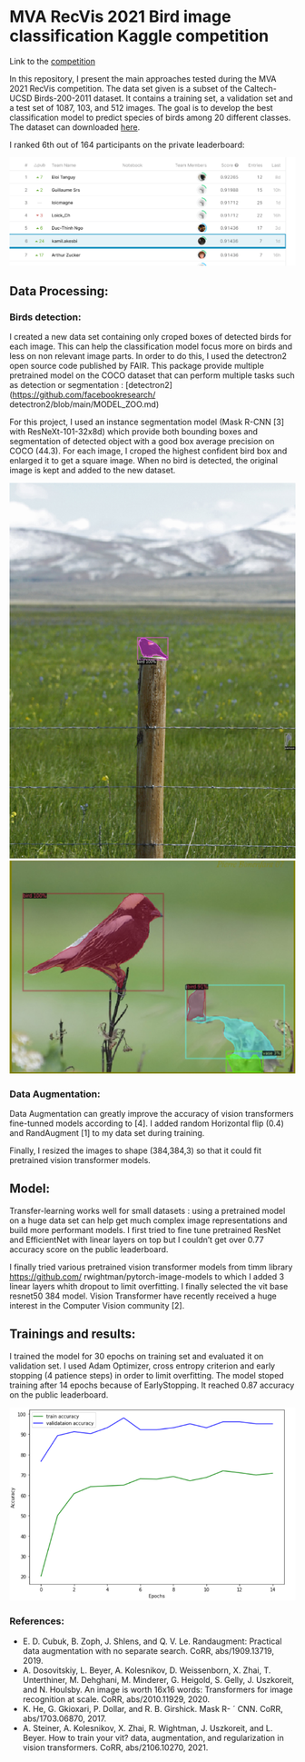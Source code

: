 
# MVA RecVis 2021 Bird image classification Kaggle competition

Link to the [competition](https://www.kaggle.com/competitions/mva-recvis-2021/leaderboard)

In this repository, I present the main approaches tested during the MVA 2021 RecVis competition. The data set given
is a subset of the Caltech-UCSD Birds-200-2011 dataset.
It contains a training set, a validation set and a test set of
1087, 103, and 512 images. The goal is to develop the best
classification model to predict species of birds among 20
different classes. The dataset can downloaded [here](https://www.kaggle.com/competitions/mva-recvis-2021/data). 

I ranked 6th out of 164 participants on the private leaderboard: 

![Ranking](images/compet_result.png)


## Data Processing: 

### Birds detection: 

I created a new data set containing only croped boxes of
detected birds for each image. This can help the classification model focus more on birds and less on non relevant
image parts. In order to do this, I used the detectron2
open source code published by FAIR. This package provide
multiple pretrained model on the COCO dataset that can
perform multiple tasks such as detection or segmentation
: [detectron2](https://github.com/facebookresearch/
detectron2/blob/main/MODEL_ZOO.md)

For this project, I used an instance segmentation model
(Mask R-CNN [3] with ResNeXt-101-32x8d) which
provide both bounding boxes and segmentation of detected
object with a good box average precision on COCO (44.3).
For each image, I croped the highest confident bird box and
enlarged it to get a square image. When no bird is detected,
the original image is kept and added to the new dataset.

![Bounding box1](images/bird_crop_example.png)
![Bounding box2](images/crop_birds.png)

### Data Augmentation: 

Data Augmentation can greatly improve the accuracy of
vision transformers fine-tunned models according to [4].
I added random Horizontal flip (0.4) and RandAugment
[1] to my data set during training. 

Finally, I resized the images to shape (384,384,3) so
that it could fit pretrained vision transformer models. 

## Model: 

Transfer-learning works well for small datasets : using
a pretrained model on a huge data set can help get much
complex image representations and build more performant
models. I first tried to fine tune pretrained ResNet and
EfficientNet with linear layers on top but I couldn’t get
over 0.77 accuracy score on the public leaderboard.

I finally tried various pretrained vision transformer
models from timm library https://github.com/
rwightman/pytorch-image-models to which I
added 3 linear layers whith dropout to limit overfitting. I
finally selected the vit base resnet50 384 model. Vision
Transformer have recently received a huge interest in the
Computer Vision community [2].


## Trainings and results: 

I trained the model for 30 epochs on training set and evaluated it on validation set. I used Adam Optimizer, cross
entropy criterion and early stopping (4 patience steps) in
order to limit overfitting. The model stoped training after
14 epochs because of EarlyStopping. It reached 0.87 accuracy on the public leaderboard.

![accuracy](images/vit_accuracy_evolution.png)


### References: 

-  E. D. Cubuk, B. Zoph, J. Shlens, and Q. V. Le. Randaugment:
Practical data augmentation with no separate search. CoRR,
abs/1909.13719, 2019.
-  A. Dosovitskiy, L. Beyer, A. Kolesnikov, D. Weissenborn,
X. Zhai, T. Unterthiner, M. Dehghani, M. Minderer,
G. Heigold, S. Gelly, J. Uszkoreit, and N. Houlsby. An image
is worth 16x16 words: Transformers for image recognition at
scale. CoRR, abs/2010.11929, 2020.
- K. He, G. Gkioxari, P. Dollar, and R. B. Girshick. Mask R- ´
CNN. CoRR, abs/1703.06870, 2017.
- A. Steiner, A. Kolesnikov, X. Zhai, R. Wightman, J. Uszkoreit, and L. Beyer. How to train your vit? data, augmentation, and regularization in vision transformers. CoRR,
abs/2106.10270, 2021.